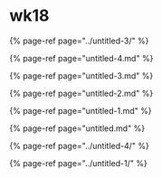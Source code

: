 # wk18

{% page-ref page="../untitled-3/" %}

{% page-ref page="untitled-4.md" %}

{% page-ref page="untitled-3.md" %}

{% page-ref page="untitled-2.md" %}

{% page-ref page="untitled-1.md" %}

{% page-ref page="untitled.md" %}

{% page-ref page="../untitled-4/" %}

{% page-ref page="../untitled-1/" %}
